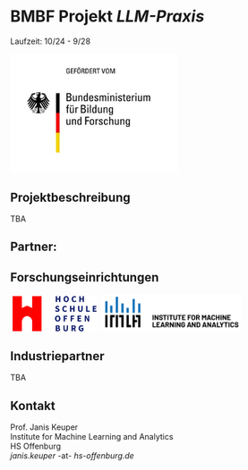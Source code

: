 # BMBF Projekt *LLM-Praxis*

Laufzeit: 10/24 - 9/28

<img src="BMBF.jpeg" width=300>

## Projektbeschreibung
TBA

## Partner:
## Forschungseinrichtungen
&nbsp;<img src="hso.png" width=150>&nbsp;&nbsp;<img src="IMLA.png" width=250>
## Industriepartner
TBA

## Kontakt
Prof. Janis Keuper <br>
Institute for Machine Learning and Analytics <br>
HS Offenburg <br>
*janis.keuper* -at- *hs-offenburg.de*  <br>

